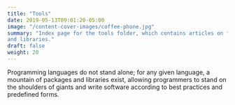 ```yaml
---
title: "Tools"
date: 2019-05-13T09:01:20-05:00
image: "/content-cover-images/coffee-phone.jpg"
summary: "Index page for the tools folder, which contains articles on frameworks
and libraries."
draft: false
weight: 20
---
```


Programming languages do not stand alone; for any given language, a mountain of
packages and libraries exist, allowing programmers to stand on the shoulders of
giants and write software according to best practices and predefined forms.

